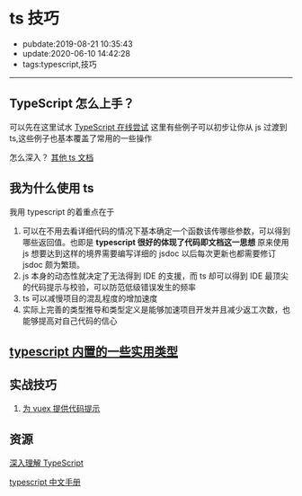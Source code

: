 # ts 技巧

- pubdate:2019-08-21 10:35:43
- update:2020-06-10 14:42:28
- tags:typescript,技巧

---

## TypeScript 怎么上手？

可以先在这里试水 [TypeScript 在线尝试](https://www.typescriptlang.org/v2/en/play) 这里有些例子可以初步让你从 js 过渡到 ts,这些例子也基本覆盖了常用的一些操作

怎么深入？ [其他 ts 文档](#资源)

## 我为什么使用 ts

我用 typescript 的着重点在于

1. 可以在不用去看详细代码的情况下基本确定一个函数该传哪些参数，可以得到哪些返回值。也即是 **typescript 很好的体现了代码即文档这一思想** 原来使用 js 想要达到这样的境界需要编写详细的 jsdoc 以后每次更新也都需要修订 jsdoc 颇为繁琐。
2. js 本身的动态性就决定了无法得到 IDE 的支援，而 ts 却可以得到 IDE 最顶尖的代码提示与校验，可以防范低级错误发生的频率
3. ts 可以减慢项目的混乱程度的增加速度
4. 实际上完善的类型推导和类型定义是能够加速项目开发并且减少返工次数，也能够提高对自己代码的信心

## [typescript 内置的一些实用类型](https://www.typescriptlang.org/docs/handbook/utility-types.html)

## 实战技巧

1. [为 vuex 提供代码提示](./typescript-vuex.md)

## 资源

[深入理解 TypeScript](https://jkchao.github.io/typescript-book-chinese/#why)

[typescript 中文手册](https://typescript.bootcss.com/interfaces.html)

